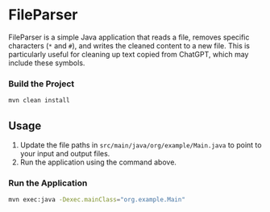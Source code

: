 # FileParser

FileParser is a simple Java application that reads a file, removes specific characters (`*` and `#`), and writes the cleaned content to a new file. This is particularly useful for cleaning up text copied from ChatGPT, which may include these symbols.

### Build the Project

```sh
mvn clean install
```
## Usage

1. Update the file paths in `src/main/java/org/example/Main.java` to point to your input and output files.
2. Run the application using the command above.

### Run the Application

```sh
mvn exec:java -Dexec.mainClass="org.example.Main"
```
